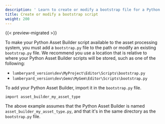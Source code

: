 ```yaml
---
description: ' Learn to create or modify a bootstrap file for a Python Asset Builder. '
title: Create or modify a bootstrap script
weight: 200
---
```


{{< preview-migrated >}}

To make your Python Asset Builder script available to the asset processing system, you must add a `bootstrap.py` file to the path or modify an existing `bootstrap.py` file\. We recommend you use a location that is relative to where your Python Asset Builder scripts will be stored, such as one of the following:
+ `lumberyard_version\dev\MyProject\Editor\Scripts\bootstrap.py`
+ `lumberyard_version\dev\Gems\MyGem\Editor\Scripts\bootstrap.py`

To add your Python Asset Builder, import it in the `bootstrap.py` file\.

```
import asset_builder_my_asset_type
```

The above example assumes that the Python Asset Builder is named `asset_builder_my_asset_type.py`, and that it's in the same directory as the `bootstrap.py` file\.